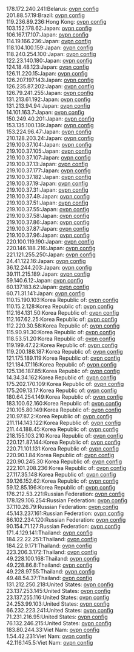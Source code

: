 178.172.240.241:Belarus: [ovpn config](vpn/178_172_240_241.ovpn)  
201.88.57.19:Brazil: [ovpn config](vpn/201_88_57_19.ovpn)  
119.236.89.236:Hong Kong: [ovpn config](vpn/119_236_89_236.ovpn)  
103.152.178.62:Japan: [ovpn config](vpn/103_152_178_62.ovpn)  
106.167.17.107:Japan: [ovpn config](vpn/106_167_17_107.ovpn)  
114.19.166.236:Japan: [ovpn config](vpn/114_19_166_236.ovpn)  
118.104.100.159:Japan: [ovpn config](vpn/118_104_100_159.ovpn)  
118.240.254.100:Japan: [ovpn config](vpn/118_240_254_100.ovpn)  
122.23.140.180:Japan: [ovpn config](vpn/122_23_140_180.ovpn)  
124.18.48.123:Japan: [ovpn config](vpn/124_18_48_123.ovpn)  
126.11.220.15:Japan: [ovpn config](vpn/126_11_220_15.ovpn)  
126.207.197.143:Japan: [ovpn config](vpn/126_207_197_143.ovpn)  
126.235.87.202:Japan: [ovpn config](vpn/126_235_87_202.ovpn)  
126.79.241.255:Japan: [ovpn config](vpn/126_79_241_255.ovpn)  
131.213.61.192:Japan: [ovpn config](vpn/131_213_61_192.ovpn)  
131.213.94.94:Japan: [ovpn config](vpn/131_213_94_94.ovpn)  
14.101.163.7:Japan: [ovpn config](vpn/14_101_163_7.ovpn)  
150.249.40.201:Japan: [ovpn config](vpn/150_249_40_201.ovpn)  
153.135.100.139:Japan: [ovpn config](vpn/153_135_100_139.ovpn)  
153.224.96.47:Japan: [ovpn config](vpn/153_224_96_47.ovpn)  
210.128.203.24:Japan: [ovpn config](vpn/210_128_203_24.ovpn)  
219.100.37.104:Japan: [ovpn config](vpn/219_100_37_104.ovpn)  
219.100.37.105:Japan: [ovpn config](vpn/219_100_37_105.ovpn)  
219.100.37.107:Japan: [ovpn config](vpn/219_100_37_107.ovpn)  
219.100.37.13:Japan: [ovpn config](vpn/219_100_37_13.ovpn)  
219.100.37.177:Japan: [ovpn config](vpn/219_100_37_177.ovpn)  
219.100.37.182:Japan: [ovpn config](vpn/219_100_37_182.ovpn)  
219.100.37.19:Japan: [ovpn config](vpn/219_100_37_19.ovpn)  
219.100.37.31:Japan: [ovpn config](vpn/219_100_37_31.ovpn)  
219.100.37.49:Japan: [ovpn config](vpn/219_100_37_49.ovpn)  
219.100.37.51:Japan: [ovpn config](vpn/219_100_37_51.ovpn)  
219.100.37.55:Japan: [ovpn config](vpn/219_100_37_55.ovpn)  
219.100.37.58:Japan: [ovpn config](vpn/219_100_37_58.ovpn)  
219.100.37.86:Japan: [ovpn config](vpn/219_100_37_86.ovpn)  
219.100.37.87:Japan: [ovpn config](vpn/219_100_37_87.ovpn)  
219.100.37.96:Japan: [ovpn config](vpn/219_100_37_96.ovpn)  
220.100.119.190:Japan: [ovpn config](vpn/220_100_119_190.ovpn)  
220.146.188.216:Japan: [ovpn config](vpn/220_146_188_216.ovpn)  
221.121.255.250:Japan: [ovpn config](vpn/221_121_255_250.ovpn)  
24.41.122.16:Japan: [ovpn config](vpn/24_41_122_16.ovpn)  
36.12.244.203:Japan: [ovpn config](vpn/36_12_244_203.ovpn)  
39.111.215.189:Japan: [ovpn config](vpn/39_111_215_189.ovpn)  
59.140.6.12:Japan: [ovpn config](vpn/59_140_6_12.ovpn)  
60.137.183.62:Japan: [ovpn config](vpn/60_137_183_62.ovpn)  
60.71.31.141:Japan: [ovpn config](vpn/60_71_31_141.ovpn)  
110.15.190.103:Korea Republic of: [ovpn config](vpn/110_15_190_103.ovpn)  
110.15.2.128:Korea Republic of: [ovpn config](vpn/110_15_2_128.ovpn)  
112.164.131.50:Korea Republic of: [ovpn config](vpn/112_164_131_50.ovpn)  
112.167.62.25:Korea Republic of: [ovpn config](vpn/112_167_62_25.ovpn)  
112.220.30.58:Korea Republic of: [ovpn config](vpn/112_220_30_58.ovpn)  
115.90.91.30:Korea Republic of: [ovpn config](vpn/115_90_91_30.ovpn)  
118.53.51.20:Korea Republic of: [ovpn config](vpn/118_53_51_20.ovpn)  
119.199.47.22:Korea Republic of: [ovpn config](vpn/119_199_47_22.ovpn)  
119.200.188.187:Korea Republic of: [ovpn config](vpn/119_200_188_187.ovpn)  
121.175.189.119:Korea Republic of: [ovpn config](vpn/121_175_189_119.ovpn)  
121.184.17.116:Korea Republic of: [ovpn config](vpn/121_184_17_116.ovpn)  
125.136.187.85:Korea Republic of: [ovpn config](vpn/125_136_187_85.ovpn)  
14.34.34.162:Korea Republic of: [ovpn config](vpn/14_34_34_162.ovpn)  
175.202.170.109:Korea Republic of: [ovpn config](vpn/175_202_170_109.ovpn)  
175.209.13.17:Korea Republic of: [ovpn config](vpn/175_209_13_17.ovpn)  
180.64.254.149:Korea Republic of: [ovpn config](vpn/180_64_254_149.ovpn)  
183.100.62.160:Korea Republic of: [ovpn config](vpn/183_100_62_160.ovpn)  
210.105.80.149:Korea Republic of: [ovpn config](vpn/210_105_80_149.ovpn)  
210.97.87.2:Korea Republic of: [ovpn config](vpn/210_97_87_2.ovpn)  
211.114.143.122:Korea Republic of: [ovpn config](vpn/211_114_143_122.ovpn)  
211.44.188.45:Korea Republic of: [ovpn config](vpn/211_44_188_45.ovpn)  
218.155.103.210:Korea Republic of: [ovpn config](vpn/218_155_103_210.ovpn)  
220.121.87.144:Korea Republic of: [ovpn config](vpn/220_121_87_144.ovpn)  
220.71.101.131:Korea Republic of: [ovpn config](vpn/220_71_101_131.ovpn)  
220.90.1.84:Korea Republic of: [ovpn config](vpn/220_90_1_84.ovpn)  
220.90.245.30:Korea Republic of: [ovpn config](vpn/220_90_245_30.ovpn)  
222.101.208.236:Korea Republic of: [ovpn config](vpn/222_101_208_236.ovpn)  
27.117.35.148:Korea Republic of: [ovpn config](vpn/27_117_35_148.ovpn)  
39.126.152.62:Korea Republic of: [ovpn config](vpn/39_126_152_62.ovpn)  
59.12.85.196:Korea Republic of: [ovpn config](vpn/59_12_85_196.ovpn)  
176.212.53.221:Russian Federation: [ovpn config](vpn/176_212_53_221.ovpn)  
178.129.106.254:Russian Federation: [ovpn config](vpn/178_129_106_254.ovpn)  
37.110.26.79:Russian Federation: [ovpn config](vpn/37_110_26_79.ovpn)  
45.143.237.161:Russian Federation: [ovpn config](vpn/45_143_237_161.ovpn)  
86.102.234.120:Russian Federation: [ovpn config](vpn/86_102_234_120.ovpn)  
90.154.71.127:Russian Federation: [ovpn config](vpn/90_154_71_127.ovpn)  
171.4.129.141:Thailand: [ovpn config](vpn/171_4_129_141.ovpn)  
184.22.22.251:Thailand: [ovpn config](vpn/184_22_22_251.ovpn)  
184.22.9.171:Thailand: [ovpn config](vpn/184_22_9_171.ovpn)  
223.206.3.172:Thailand: [ovpn config](vpn/223_206_3_172.ovpn)  
49.228.100.168:Thailand: [ovpn config](vpn/49_228_100_168.ovpn)  
49.228.86.8:Thailand: [ovpn config](vpn/49_228_86_8.ovpn)  
49.228.97.55:Thailand: [ovpn config](vpn/49_228_97_55.ovpn)  
49.48.54.37:Thailand: [ovpn config](vpn/49_48_54_37.ovpn)  
131.212.250.218:United States: [ovpn config](vpn/131_212_250_218.ovpn)  
23.137.253.145:United States: [ovpn config](vpn/23_137_253_145.ovpn)  
23.137.255.116:United States: [ovpn config](vpn/23_137_255_116.ovpn)  
24.253.99.103:United States: [ovpn config](vpn/24_253_99_103.ovpn)  
66.232.223.241:United States: [ovpn config](vpn/66_232_223_241.ovpn)  
71.231.216.95:United States: [ovpn config](vpn/71_231_216_95.ovpn)  
76.132.246.215:United States: [ovpn config](vpn/76_132_246_215.ovpn)  
183.80.244.33:Viet Nam: [ovpn config](vpn/183_80_244_33.ovpn)  
1.54.42.231:Viet Nam: [ovpn config](vpn/1_54_42_231.ovpn)  
42.116.145.5:Viet Nam: [ovpn config](vpn/42_116_145_5.ovpn)  
